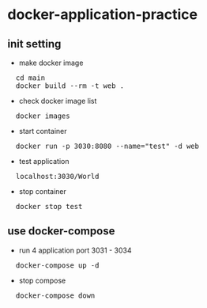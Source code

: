 # docker-application-practice

## init setting

* make docker image
<pre>
  cd main
  docker build --rm -t web .
</pre>
* check docker image list
<pre>
  docker images
</pre>
* start container
<pre>
  docker run -p 3030:8080 --name="test" -d web
</pre>
* test application
<pre>
  localhost:3030/World
</pre>
* stop container
<pre>
  docker stop test
</pre>
## use docker-compose

* run 4 application port 3031 - 3034
<pre>
  docker-compose up -d
</pre>
* stop compose
<pre>
  docker-compose down
</pre>
